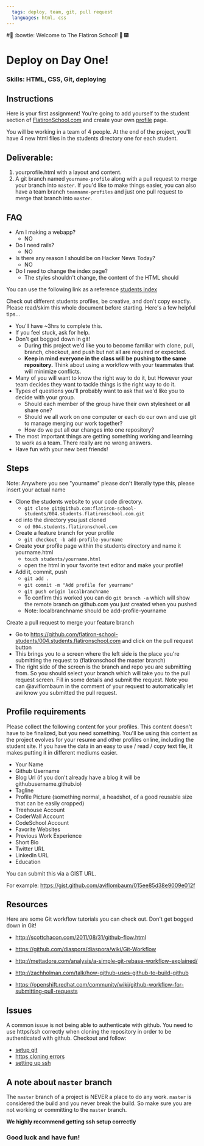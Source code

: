 ```yaml
---
  tags: deploy, team, git, pull request
  languages: html, css
---
```

#:confetti_ball: :bowtie: Welcome to The Flatiron School! :tada: :fireworks:

# Deploy on Day One!

### Skills: HTML, CSS, Git, deploying

## Instructions

Here is your first assignment! You're going to add yourself to the student section of [FlatironSchool.com](http://ruby005.students.flatironschool.com) and create your own [profile](http://ruby005.students.flatironschool.com/students/tiffany_peon_profile.html) page. 

You will be working in a team of 4 people.  At the end of the project, you'll have 4 new html files in the students directory one for each student.

## Deliverable:

1. yourprofile.html with a layout and content.
2. A git branch named `yourname-profile` along with a pull request to merge your branch into `master`. If you'd like to make things easier, you can also have a team branch `teamname-profiles` and just one pull request to merge that branch into `master`.

## FAQ

- Am I making a webapp?
  - NO
- Do I need rails?
  - NO
- Is there any reason I should be on Hacker News Today?
  - NO
- Do I need to change the index page?
  - The styles shouldn't change, the content of the HTML should

You can use the following link as a reference [students index](http://students.flatironschool.com/)

Check out different students profiles, be creative, and don't copy exactly.
Please read/skim this whole document before starting. Here's a few helpful tips...

- You'll have ~3hrs to complete this.
- If you feel stuck, ask for help.
- Don't get bogged down in git!
  - During this project we'd like you to become familiar with clone, pull, branch, checkout, and push but not all are required or expected.
  - **Keep in mind everyone in the class will be pushing to the same repository.**  Think about using a workflow with your teammates that will minimize conflicts.
- Many of you will want to know the right way to do it, but However your team decides they want to tackle things is the right way to do it.
- Types of questions you'll probably want to ask that we'd like you to decide with your group.
  - Should each member of the group have their own stylesheet or all share one?
  - Should we all work on one computer or each do our own and use git to manage merging our work together?
  - How do we put all our changes into one repository?
- The most important things are getting something working and learning to work as a team. There really are no wrong answers.
- Have fun with your new best friends!

## Steps

Note: Anywhere you see "yourname" please don't literally type this, please insert your actual name
- Clone the students website to your code directory.
  - `git clone git@github.com:flatiron-school-students/004.students.flatironschool.com.git`
- cd into the directory you just cloned
  - `cd 004.students.flatironschool.com`
- Create a feature branch for your profile
  - ```git checkout -b add-profile-yourname```
- Create your profile page within the students directory and name it yourname.html
  - ```touch students/yourname.html```
  - open the html in your favorite text editor and make your profile!
- Add it, commit, push
    - ```git add .```
    - ```git commit -m "Add profile for yourname"```
    - ```git push origin localbranchname```
    - To confirm this worked you can do ```git branch -a``` which will show the remote branch on github.com you just created when you pushed
    - Note: localbranchname should be add-profile-yourname

Create a pull request to merge your feature branch
  - Go to https://github.com/flatiron-school-students/004.students.flatironschool.com and click on the pull request button
  - This brings you to a screen where the left side is the place you're submitting the request to (flatironschool the master branch)
  - The right side of the screen is the branch and repo you are submitting from.  So you should select your branch which will take you to the pull request screen.  Fill in some details and submit the request.  Note you can @aviflombaum in the comment of your request to automatically let avi know you submitted the pull request.

## Profile requirements

Please collect the following content for your profiles. This content doesn't have to be finalized, but you need something. You'll be using this content as the project evolves for your resume and other profiles online, including the student site. If you have the data in an easy to use / read / copy text file, it makes putting it in different mediums easier.

- Your Name
- Github Username
- Blog Url (if you don't already have a blog it will be githubusername.github.io)
- Tagline
- Profile Picture (something normal, a headshot, of a good reusable size that can be easily cropped)
- Treehouse Account
- CoderWall Account
- CodeSchool Account
- Favorite Websites
- Previous Work Experience
- Short Bio
- Twitter URL
- LinkedIn URL
- Education

You can submit this via a GIST URL.

For example: https://gist.github.com/aviflombaum/015ee85d38e9009e012f

## Resources
Here are some Git workflow tutorials you can check out.  Don't get bogged down in Git!

- http://scottchacon.com/2011/08/31/github-flow.html

- https://github.com/diaspora/diaspora/wiki/Git-Workflow

- http://mettadore.com/analysis/a-simple-git-rebase-workflow-explained/

- http://zachholman.com/talk/how-github-uses-github-to-build-github

- https://openshift.redhat.com/community/wiki/github-workflow-for-submitting-pull-requests

## Issues

A common issue is not being able to authenticate with github. You need to use https/ssh correctly when cloning the repository in order to be authenticated with github. Checkout and follow:

- [setup git](https://help.github.com/articles/set-up-git)
- [https cloning errors](https://help.github.com/articles/https-cloning-errors)
- [setting up ssh](https://help.github.com/articles/generating-ssh-keys)

## A note about `master` branch

The `master` branch of a project is NEVER a place to do any work. `master` is considered the build and you never break the build. So make sure you are not working or committing to the `master` branch.

**We highly recommend getting ssh setup correctly**

### Good luck and have fun!
